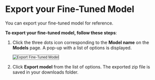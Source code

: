 # Export your Fine-Tuned Model

You can export your fine-tuned model for reference.

**To export your fine-tuned model, follow these steps**:


1. Click the three dots icon corresponding to the **Model name** on the **Models** page. A pop-up with a list of options is displayed.

    <img src="../images/export-fine-tuned-model.png" alt="Export Fine-Tuned Model" title="Export Fine-Tuned Model" style="border: 1px solid gray; zoom:80%;">

1. Click **Export model** from the list of options. The exported zip file is saved in your downloads folder.